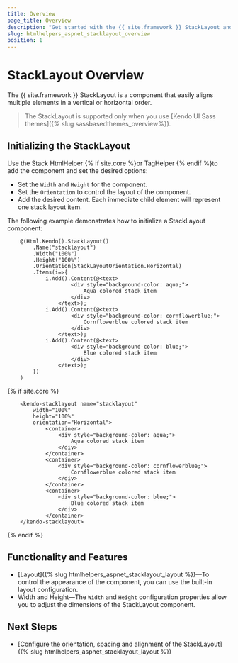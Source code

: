 ```yaml
---
title: Overview
page_title: Overview
description: "Get started with the {{ site.framework }} StackLayout and learn about its features and how to initialize the component."
slug: htmlhelpers_aspnet_stacklayout_overview
position: 1
---
```


# StackLayout Overview

The {{ site.framework }} StackLayout is a component that easily aligns multiple elements in a vertical or horizontal order.

> The StackLayout is supported only when you use [Kendo UI Sass themes]({% slug sassbasedthemes_overview%}).

## Initializing the StackLayout

Use the Stack HtmlHelper {% if site.core %}or TagHelper {% endif %}to add the component and set the desired options:

* Set the `Width` and `Height` for the component.
* Set the `Orientation` to control the layout of the component.
* Add the desired content. Each immediate child element will represent one stack layout item.

The following example demonstrates how to initialize a StackLayout component:

```HTMLHelper
    @(Html.Kendo().StackLayout()
        .Name("stacklayout")
        .Width("100%")
        .Height("100%")
        .Orientation(StackLayoutOrientation.Horizontal)
        .Items(i=>{
            i.Add().Content(@<text>
                    <div style="background-color: aqua;">
                        Aqua colored stack item
                    </div>
                </text>);
            i.Add().Content(@<text>
                    <div style="background-color: cornflowerblue;">
                        Cornflowerblue colored stack item
                    </div>
                </text>);
            i.Add().Content(@<text>
                    <div style="background-color: blue;">
                        Blue colored stack item
                    </div>
                </text>);
        })
    )
```
{% if site.core %}
```TagHelper
    <kendo-stacklayout name="stacklayout"
        width="100%"
        height="100%"
        orientation="Horizontal">
            <container>
                <div style="background-color: aqua;">
                    Aqua colored stack item
                </div>
            </container>
            <container>
                <div style="background-color: cornflowerblue;">
                    Cornflowerblue colored stack item
                </div>
            </container>
            <container>
                <div style="background-color: blue;">
                    Blue colored stack item
                </div>
            </container>
    </kendo-stacklayout>
```
{% endif %}

## Functionality and Features

* [Layout]({% slug htmlhelpers_aspnet_stacklayout_layout %})—To control the appearance of the component, you can use the built-in layout configuration.
* Width and Height—The `Width` and `Height` configuration properties allow you to adjust the dimensions of the StackLayout component.

## Next Steps

* [Configure the orientation, spacing and alignment of the StackLayout]({% slug htmlhelpers_aspnet_stacklayout_layout %})

